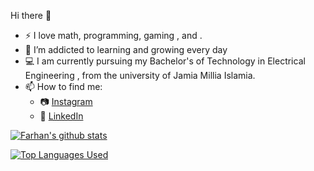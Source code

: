 Hi there 👋

- :zap: I love math, programming, gaming , and .
- 🌱 I’m addicted to learning and growing every day
- :computer: I am currently pursuing my Bachelor's of Technology in Electrical Engineering , from the university of Jamia Millia Islamia.
- 📫 How to find me: 
  - :camera: [Instagram](https://www.instagram.com/_mohd.farhan.akhtar_/)
  - :office: [LinkedIn](https://www.linkedin.com/in/mohd-farhan-akhtar-193194202/)


[![Farhan's github stats](https://github-readme-stats.vercel.app/api?username=farhanakhtar24&count_private=true&show_icons=true&theme=radical&hide_rank=false)](https://github.com/anuraghazra/github-readme-stats)


[![Top Languages Used](https://github-readme-stats.vercel.app/api/top-langs/?username=farhanakhtar24)](https://github.com/anuraghazra/github-readme-stats)
